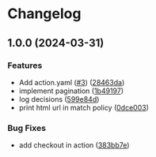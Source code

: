 # Changelog

## 1.0.0 (2024-03-31)


### Features

* Add action.yaml ([#3](https://github.com/PeterStolz/ContainerCrop/issues/3)) ([28463da](https://github.com/PeterStolz/ContainerCrop/commit/28463da4e762b79e5df881cc206f90587c061bda))
* implement pagination ([1b49197](https://github.com/PeterStolz/ContainerCrop/commit/1b491975ae8bd8bac092c93b751a21856ae82617))
* log decisions ([599e84d](https://github.com/PeterStolz/ContainerCrop/commit/599e84d2e34eab9e5f6721643346a9edcb76c924))
* print html url in match policy ([0dce003](https://github.com/PeterStolz/ContainerCrop/commit/0dce0034a6aabe5f34e322e68f9265130026c596))


### Bug Fixes

* add checkout in action ([383bb7e](https://github.com/PeterStolz/ContainerCrop/commit/383bb7e004cb1c25e49bdecc6b15deced344d5ca))
